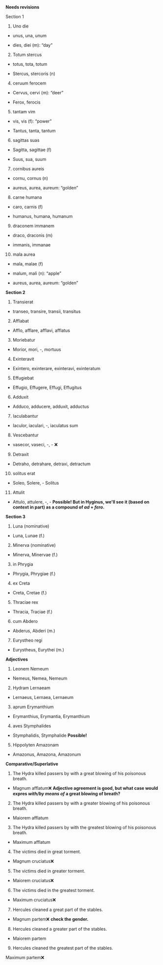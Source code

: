 **Needs revisions**

Section 1

1. Uno die
 
 - unus, una, unum

 - dies, diei (m): “day”
 
2. Totum stercus
 
- totus, tota, totum

- Stercus, stercoris (n)

4. ceruum ferocem

- Cervus, cervi (m): “deer”

- Ferox, ferocis

5. tantam vim

- vis, vis (f): “power”

- Tantus, tanta, tantum

6. sagittas suas

- Sagitta, sagittae (f)

- Suus, sua, suum

7. cornibus aureis

- cornu, cornus (n)

- aureus, aurea, aureum: “golden”

8. carne humana

- caro, carnis (f)

- humanus, humana, humanum

9. draconem immanem

- draco, draconis (m)

- immanis, immanae

10. mala aurea

- mala, malae (f)

- malum, mali (n): “apple”

- aureus, aurea, aureum: “golden”

**Section 2**

1. Transierat

- transeo, transire, transii, transitus

2. Afflabat

- Afflo, afflare, afflavi, afflatus

3. Moriebatur

- Morior, mori, -, mortuus

4. Exinteravit

- Exintero, exinterare, exinteravi, exinteratum

5. Effugiebat

- Effugio, Effugere, Effugi, Effugitus

6. Adduxit

- Adduco, adducere, adduxit, adductus

7. Iaculabantur

- Iaculor, iaculari, -, iaculatus sum

8. Vescebantur

- vasecor, vaseci, -, - ❌

9. Detraxit

- Detraho, detrahare, detraxi, detractum

10. solitus erat

- Soleo, Solere, - Solitus

11. Attulit

- Attulo, attulere, -, - **Possible!  But in Hyginus, we'll see it (based on context in part) as a compound of *ad* + *fero*.**

**Section 3**

1. Luna (nominative)

- Luna, Lunae (f.)

2. Minerva (nominative)

- Minerva, Minervae (f.)

3. in Phrygia

- Phrygia, Phrygiae (f.)

4. ex Creta 

- Creta, Cretae (f.)

5. Thraciae rex

- Thracia, Traciae (f.)

6. cum Abdero 

- Abderus, Abderi (m.)

7. Eurystheo regi

- Eurystheus, Eurythei (m.)


**Adjectives**

1. Leonem Nemeum 

- Nemeus, Nemea, Nemeum

2. Hydram Lernaeam

- Lernaeus, Lernaea, Lernaeum 

3. aprum Erymanthium

- Erymanthius, Erymantia, Erymanthium

4. aves Stymphalides 

- Stymphalidis, Stymphalide **Possible!**

5. Hippolyten Amazonam 

- Amazonus, Amazona, Amazonum

**Comparative/Superlative**

1. The Hydra killed passers by with a great blowing of his poisonous breath.

- Magnum afflatum❌ **Adjective agreement is good, but what case would expres *with/by means of* a great blowing of breath?**

2. The Hydra killed passers by with a greater blowing of his poisonous breath.

- Maiorem afflatum

3. The Hydra killed passers by with the greatest blowing of his poisonous breath.

- Maximum afflatum

4. The victims died in great torment.

- Magnum cruciatus❌

5. The victims died in greater torment.

- Maiorem cruciatus❌

6. The victims died in the greatest torment.

- Maximum cruciatus❌

7. Hercules cleaned a great part of the stables.

- Magnum partem❌ **check the gender.**

8. Hercules cleaned a greater part of the stables.

- Maiorem partem

9. Hercules cleaned the greatest part of the stables. 

Maximum partem❌
